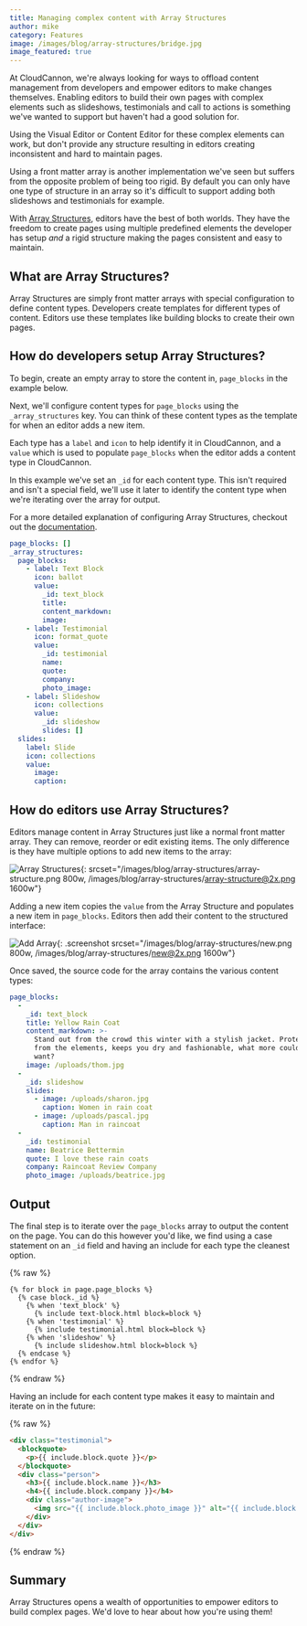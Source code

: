 ```yaml
---
title: Managing complex content with Array Structures
author: mike
category: Features
image: /images/blog/array-structures/bridge.jpg
image_featured: true
---
```

At CloudCannon, we're always looking for ways to offload content management from
developers and empower editors to make changes themselves. Enabling editors
to build their own pages with complex elements such as slideshows, testimonials
and call to actions is something we've wanted to support but haven't had a
good solution for.

Using the Visual Editor or Content Editor for these complex elements can work,
but don't provide any structure resulting in editors creating inconsistent
and hard to maintain pages.

Using a front matter array is another implementation we've seen but suffers from
the opposite problem of being too rigid. By default you can only have one type of
structure in an array so it's difficult to support adding both slideshows and
testimonials for example.

With [Array Structures](https://docs.cloudcannon.com/editing/options/input-options/#array-structures),
editors have the best of both worlds. They have the freedom to create pages using
multiple predefined elements the developer has setup _and_ a rigid structure making the
pages consistent and easy to maintain.

## What are Array Structures?

Array Structures are simply front matter arrays with special configuration
to define content types. Developers create templates for different
types of content. Editors use these templates like building blocks
to create their own pages.

## How do developers setup Array Structures?

To begin, create an empty array to store the content in, `page_blocks`
in the example below.

Next, we'll configure content types for `page_blocks` using the `_array_structures`
key. You can think of these content types as the template for when an editor adds
a new item.

Each type has a `label` and `icon` to help identify it in CloudCannon, and a
`value` which is used to populate `page_blocks` when the editor adds a content
type in CloudCannon.

In this example we've set an `_id` for each content type. This isn't required
and isn't a special field, we'll use it later to identify the content type
when we're iterating over the array for output.

For a more detailed explanation of configuring Array Structures, checkout out the
[documentation](https://docs.cloudcannon.com/editing/options/input-options/#array-structures).

```yaml
page_blocks: []
_array_structures:
  page_blocks:
    - label: Text Block
      icon: ballot
      value:
        _id: text_block
        title:
        content_markdown:
        image:
    - label: Testimonial
      icon: format_quote
      value:
        _id: testimonial
        name:
        quote:
        company:
        photo_image:
    - label: Slideshow
      icon: collections
      value:
        _id: slideshow
        slides: []
  slides:
    label: Slide
    icon: collections
    value:
      image:
      caption:
```

## How do editors use Array Structures?

Editors manage content in Array Structures just like a normal front matter array.
They can remove, reorder or edit existing items. The only difference is they have
multiple options to add new items to the array:

![Array Structures](/images/blog/array-structures/array-structure.png){: srcset="/images/blog/array-structures/array-structure.png 800w, /images/blog/array-structures/array-structure@2x.png 1600w"}

Adding a new item copies the `value` from the Array Structure and populates a
new item in `page_blocks`. Editors then add their content to the
structured interface:

![Add Array](/images/blog/array-structures/new.png){: .screenshot srcset="/images/blog/array-structures/new.png 800w, /images/blog/array-structures/new@2x.png 1600w"}

Once saved, the source code for the array contains the various content types:

```yaml
page_blocks:
  -
    _id: text_block
    title: Yellow Rain Coat
    content_markdown: >-
      Stand out from the crowd this winter with a stylish jacket. Protects you
      from the elements, keeps you dry and fashionable, what more could you
      want?
    image: /uploads/thom.jpg
  -
    _id: slideshow
    slides:
      - image: /uploads/sharon.jpg
        caption: Women in rain coat
      - image: /uploads/pascal.jpg
        caption: Man in raincoat
  -
    _id: testimonial
    name: Beatrice Bettermin
    quote: I love these rain coats
    company: Raincoat Review Company
    photo_image: /uploads/beatrice.jpg
```

## Output

The final step is to iterate over the `page_blocks` array to output the content
on the page. You can do this however you'd like, we find using a case statement
on an `_id` field and having an include for each type the cleanest option.

{% raw %}
```liquid
{% for block in page.page_blocks %}
  {% case block._id %}
    {% when 'text_block' %}
      {% include text-block.html block=block %}
    {% when 'testimonial' %}
      {% include testimonial.html block=block %}
    {% when 'slideshow' %}
      {% include slideshow.html block=block %}
  {% endcase %}
{% endfor %}
```
{% endraw %}

Having an include for each content type makes it easy to maintain and iterate on
in the future:

{% raw %}
```html
<div class="testimonial">
  <blockquote>
    <p>{{ include.block.quote }}</p>
  </blockquote>
  <div class="person">
    <h3>{{ include.block.name }}</h3>
    <h4>{{ include.block.company }}</h4>
    <div class="author-image">
      <img src="{{ include.block.photo_image }}" alt="{{ include.block.name }}">
    </div>
  </div>
</div>
```
{% endraw %}

## Summary

Array Structures opens a wealth of opportunities to empower editors to
build complex pages. We'd love to hear about how you're using them!
